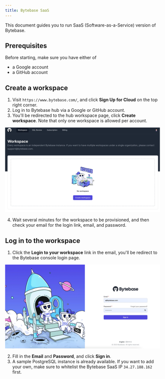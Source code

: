```yaml
---
title: Bytebase SaaS
---
```


This document guides you to run SaaS (Software-as-a-Service) version of Bytebase.

## Prerequisites

Before starting, make sure you have either of
- a Google account
- a GitHub account

## Create a workspace

1. Visit `https://www.bytebase.com/`, and click **Sign Up for Cloud** on the top right corner.
2. Log in to Bytebase hub via a Google or GitHub account.
3. You'll be redirected to the hub workspace page, click **Create workspace**. Note that only one workspace is allowed per account.
   
  ![hub-workspace](/static/docs/get-started/saas/hub-workspace.webp)

4. Wait several minutes for the workspace to be provisioned, and then check your email for the login link, email, and password.

## Log in to the workspace
1. Click the **Login to your workspace** link in the email, you'll be redirect to the Bytebase console login page.

  ![bb-login](/static/docs/get-started/saas/bb-login.webp)

2. Fill in the **Email** and **Password**, and click **Sign in**.
3. A sample PostgreSQL instance is already available. If you want to add your own, make sure to whitelist the Bytebase SaaS IP `34.27.188.162` first.

